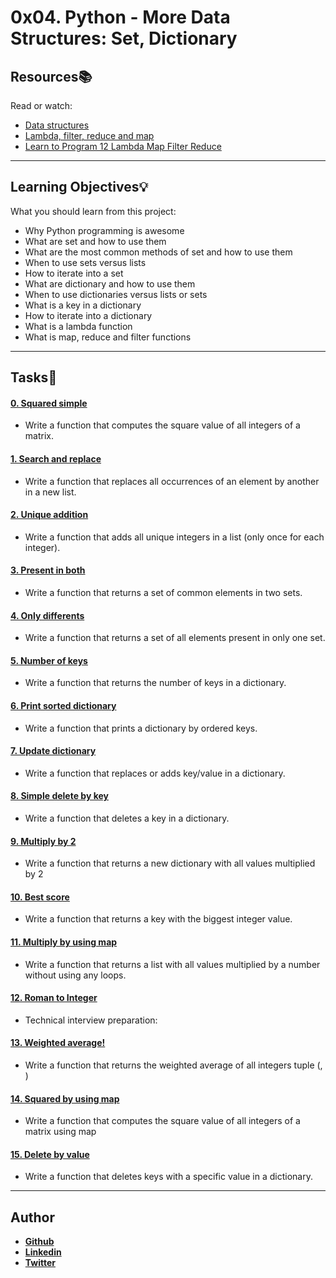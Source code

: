 # 0x04. Python - More Data Structures: Set, Dictionary

## Resources:books:
Read or watch:
* [Data structures](https://intranet.hbtn.io/rltoken/dnFegYagqFoW7WraIP-9RA)
* [Lambda, filter, reduce and map](https://intranet.hbtn.io/rltoken/xXAlsMIs9-sCL4fljYeNfg)
* [Learn to Program 12 Lambda Map Filter Reduce](https://intranet.hbtn.io/rltoken/AT-UtsGuhgIzQSwSdKvckw)

---
## Learning Objectives:bulb:
What you should learn from this project:

* Why Python programming is awesome
* What are set and how to use them
* What are the most common methods of set and how to use them
* When to use sets versus lists
* How to iterate into a set
* What are dictionary and how to use them
* When to use dictionaries versus lists or sets
* What is a key in a dictionary
* How to iterate into a dictionary
* What is a lambda function
* What is map, reduce and filter functions

---

## Tasks:pencil:

#### [0. Squared simple](./0-square_matrix_simple.py)
* Write a function that computes the square value of all integers of a matrix.


#### [1. Search and replace](./1-search_replace.py)
* Write a function that replaces all occurrences of an element by another in a new list.


#### [2. Unique addition](./2-uniq_add.py)
* Write a function that adds all unique integers in a list (only once for each integer).


#### [3. Present in both](./3-common_elements.py)
* Write a function that returns a set of common elements in two sets.


#### [4. Only differents](./4-only_diff_elements.py)
* Write a function that returns a set of all elements present in only one set.


#### [5. Number of keys](./5-number_keys.py)
* Write a function that returns the number of keys in a dictionary.


#### [6. Print sorted dictionary](./6-print_sorted_dictionary.py)
* Write a function that prints a dictionary by ordered keys.


#### [7. Update dictionary](./7-update_dictionary.py)
* Write a function that replaces or adds key/value in a dictionary.


#### [8. Simple delete by key](./8-simple_delete.py)
* Write a function that deletes a key in a dictionary.


#### [9. Multiply by 2](./9-multiply_by_2.py)
* Write a function that returns a new dictionary with all values multiplied by 2


#### [10. Best score](./10-best_score.py)
* Write a function that returns a key with the biggest integer value.


#### [11. Multiply by using map](./11-multiply_list_map.py)
* Write a function that returns a list with all values multiplied by a number without using any loops.


#### [12. Roman to Integer](./12-roman_to_int.py)
* Technical interview preparation: 


#### [13. Weighted average!](./100-weight_average.py)
* Write a function that returns the weighted average of all integers tuple (<score>, <weight>)


#### [14. Squared by using map](./101-square_matrix_map.py)
* Write a function that computes the square value of all integers of a matrix using map


#### [15. Delete by value](./102-complex_delete.py)
* Write a function that deletes keys with a specific value in a dictionary.

---

## Author

* [**Github**](https://github.com/aarizat)
* [**Linkedin**](https://www.linkedin.com/in/aarizatr/)
* [**Twitter**](https://twitter.com/aarizatr)

